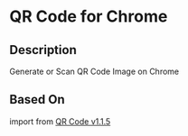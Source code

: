# QR Code for Chrome

## Description
Generate or Scan QR Code Image on Chrome

## Based On
import from [QR Code v1.1.5](https://chrome.google.com/webstore/detail/hkojjajclkgeijhcmfjcjkddfjpaimek)
